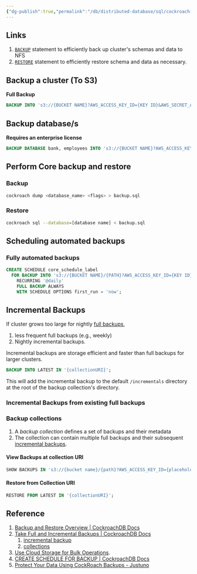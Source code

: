 ```yaml
---
{"dg-publish":true,"permalink":"/db/distributed-database/sql/cockroach-db/cockroach-db-backup-and-restore/"}
---
```


## Links

1. [`BACKUP`](https://www.cockroachlabs.com/docs/v22.1/backup) statement to efficiently back up cluster's schemas and data to NFS
2. [`RESTORE`](https://www.cockroachlabs.com/docs/v22.1/restore) statement to efficiently restore schema and data as necessary. 


## Backup a cluster (To S3)

**Full Backup**
```sql
BACKUP INTO 's3://{BUCKET NAME}?AWS_ACCESS_KEY_ID={KEY ID}&AWS_SECRET_ACCESS_KEY={SECRET ACCESS KEY}' AS OF SYSTEM TIME '-10s';
```
## Backup database/s

**Requires an enterprise license**

```sql
BACKUP DATABASE bank, employees INTO 's3://{BUCKET NAME}?AWS_ACCESS_KEY_ID={KEY ID}&AWS_SECRET_ACCESS_KEY={SECRET ACCESS KEY}' AS OF SYSTEM TIME '-10s';
```

## Perform Core backup and restore

### Backup

```bash
cockroach dump <database_name> <flags> > backup.sql
```

### Restore

```bash
cockroach sql --database=[database name] < backup.sql
```



## Scheduling automated backups


### Fully automated backups

```sql
CREATE SCHEDULE core_schedule_label
  FOR BACKUP INTO 's3://{BUCKET NAME}/{PATH}?AWS_ACCESS_KEY_ID={KEY ID}&AWS_SECRET_ACCESS_KEY={SECRET ACCESS KEY}'
    RECURRING '@daily'
    FULL BACKUP ALWAYS
    WITH SCHEDULE OPTIONS first_run = 'now';
```


## Incremental Backups

If cluster grows too large for nightly [full backups](https://www.cockroachlabs.com/docs/v22.1/take-full-and-incremental-backups#full-backups),

1. less frequent full backups (e.g., weekly) 
2. Nightly incremental backups. 

Incremental backups are storage efficient and faster than full backups for larger clusters.

```sql
BACKUP INTO LATEST IN '{collectionURI}';
```

This will add the incremental backup to the default `/incrementals` directory at the root of the backup collection's directory.


### Incremental Backups from existing full backups

### Backup collections

1. A _backup collection_ defines a set of backups and their metadata
2. The collection can contain multiple full backups and their subsequent [incremental backups](https://www.cockroachlabs.com/docs/v22.1/take-full-and-incremental-backups#incremental-backups).


#### View Backups at collection URI

```sql
SHOW BACKUPS IN 's3://{bucket name}/{path}?AWS_ACCESS_KEY_ID={placeholder}&AWS_SECRET_ACCESS_KEY={placeholder}';
```

#### Restore from Collection URI

```sql
RESTORE FROM LATEST IN '{collectionURI}';
```


## Reference

1. [Backup and Restore Overview | CockroachDB Docs](https://www.cockroachlabs.com/docs/stable/backup-and-restore-overview.html)
2. [Take Full and Incremental Backups | CockroachDB Docs](https://www.cockroachlabs.com/docs/v22.1/take-full-and-incremental-backups)
	1. [incremental backup](https://www.cockroachlabs.com/docs/v22.1/take-full-and-incremental-backups#incremental-backups)
	2. [collections](https://www.cockroachlabs.com/docs/v22.1/take-full-and-incremental-backups#backup-collections)
3. [Use Cloud Storage for Bulk Operations](https://www.cockroachlabs.com/docs/v22.1/use-cloud-storage-for-bulk-operations).
4. [CREATE SCHEDULE FOR BACKUP | CockroachDB Docs](https://www.cockroachlabs.com/docs/stable/create-schedule-for-backup.html)[]()
5. [Protect Your Data Using CockRoach Backups - Justuno](https://www.justuno.com/blog/protect-your-data-using-cockroach-backups/)